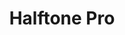 ---
title: Halftone Pro
category: recursos aplicaciones
subcategory: emprendedores
contenido: 'Una herramienta de diseño gráfico que permite crear trama de puntos de una forma fácil'
content: 'A graphic design tool that makes creating dots patterns an easy and enjoyable process. '
link: 'https://halftonepro.com/'
favicon: 'https://halftonepro.com/images/favicon.ico'
image: "halftone-pro"
---